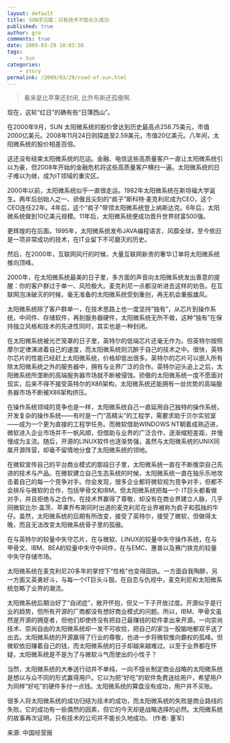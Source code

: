 ```yaml
---
layout: default
title: SUN浮沉路：只有技术不能长久成功
published: true
author: gro
comments: true
date: 2009-03-29 10:03:58
tags:
    - Sun
categories:
    - story
permalink: /2009/03/29/road-of-sun.html
---
```

> 看来是比苹果还封闭, 比乔布斯还孤傲啊.

现在，这轮“红日”的确有些“日薄西山”。 

在2000年9月，SUN 太阳微系统的股价曾达到历史最高点258.75美元，市值2000亿美元。2008年11月24日则探底至2.59美元，市值20亿美元。八年间，太阳微系统的股价相差百倍。 

这还没有结束太阳微系统的厄运。金融、电信这些高质量客户一直让太阳微系统引以为豪，但2008年开始的金融危机将这些高质量客户横扫一遍。太阳微系统的日子难以为继，成为IT领域的重灾区。 



2000年以前，太阳微系统似乎一直很走运。1982年太阳微系统在斯坦福大学诞生。两年后创始人之一、骄傲且尖刻的“疯子”斯科特·麦克利尼成为CEO，这个CEO连任22年。4年后，这个“疯子”带领太阳微系统登上纳斯达克。6年后，太阳微系统做到10亿美元规模。11年后，太阳微系统便成功晋升世界财富500强。 

更辉煌的在后面。1995年，太阳微系统发布JAVA编程语言，风靡全球，至今依旧是一项非常成功的技术，在IT业留下不可磨灭的历史。 

然后，在2000年，互联网风行的时候，大量互联网新贵的奢华订单将太阳微系统推向顶峰。 

2000年，在太阳微系统最美的日子里，多方面的声音向太阳微系统发出善意的提醒：你的客户群过于单一、风险极大。麦克利尼一点都没听进去这样的劝告。在互联网泡沫破灭的时候，毫无准备的太阳微系统受到重创，再无机会重振雄风。 

太阳微系统除了客户群单一，在技术思路上也一度坚持“独有”，从芯片到操作系统，中间件、存储软件，再到服务器硬件，太阳微系统无所不做，这种“独有”在保持独立风格和技术的先进性同时，其实也是一种封闭。 

在太阳微系统被光芒笼罩的日子里，英特尔的低端芯片还毫无作为。但英特尔按照摩尔定律演进着自己的速度，而太阳微系统则沉醉于自己的技术之中。很快，英特尔芯片的性能已经赶上太阳微系统，价格却低出很多。英特尔的芯片可以嵌入所有除太阳微系统之外的服务器中，拥有与业界广泛的合作。英特尔迎头追上之后，太阳微系统所垄断的高端服务器市场就不断被侵蚀。骄傲的太阳微系统一度不愿面对现实，后来不得不接受英特尔的X86架构，太阳微系统还能拥有一丝优势的高端服务器市场不断被X86架构挤压。 

在操作系统领域的竞争也是一样，太阳微系统自己一直延用自己独特的操作系统，开发复杂的操作系统——有时是一门“高精尖”的工程学，需要求助于贝尔实验室——成为一个更为直接的工程学任务。而微软借助WINDOWS NT朝着成熟迈进，微软进入企业市场并不一帆风顺，但借助与业界的广泛合作，逐渐缩短差距，并慢慢成为主流。随后，开源的LINUX软件也逐渐势强，虽然与太阳微系统的UNIX同属开源阵营，却毫不留情地分食了太阳微系统的领地。 

在微软宣传自己的平台商业模式的那段日子里，太阳微系统一直在不断推崇自己先进的技术与产品。在微软建立自己生态系统的时候，太阳微系统一直在独乐乐地攻击着自己的每一个竞争对手。你会发现，很多企业都将微软视为竞争对手，但都不会排斥与微软的合作，包括甲骨文和IBM。但太阳微系统把每一个 IT巨头都看做对手，并且拒绝与之合作。在技术界赢得了尊敬，却没有在商业界建立人脉，几乎同微软比尔·盖茨、苹果乔布斯同时出道的麦克利尼在业界被称为疯子和孤独的牛仔。虽然，太阳微系统的后期有所改变，接受了英特尔，接受了微软，但做得太晚，而且无法改变太阳微系统骨子里的孤傲。 

在与英特尔的较量中失守芯片，在与微软、LINUX的较量中失守操作系统，在与甲骨文、IBM、BEA的较量中失守中间件，在与EMC、惠普以及赛门铁克的较量中失守存储市场。 

太阳微系统在麦克利尼20多年的掌控下“性格”也变得固执。一方面自我陶醉，另一方面又英勇好斗，与每一个IT巨头斗狠。在自恋与仇视中，麦克利尼和太阳微系统忽略了业界的潮流。 

太阳微系统后期治好了“自闭症”，敞开怀抱，但又一下子开放过度。开源似乎是行业的趋势，但所有开源的厂商都没有想好商业模式的问题。所以，IBM、甲骨文虽然是开源的拥趸者，但他们却使终没有把自己最赚钱的软件拿出来开源。一向崇尚技术、崇尚自由的太阳微系统却一发不可收拾，把自己的家当一股脑地都双手送了出去。太阳微系统的开源赢得了行业的尊敬，也进一步将微软推向霸权的孤峰。但微软依旧赚着自己的钱，而太阳微系统的日子却越来越难过。以至于业界都在怀疑，太阳微系统是不是为了与微软斗气而使出的小性子？ 

当然，太阳微系统的大奉送行动并不单纯，一向不擅长制定商业战略的太阳微系统是想以与众不同的形式赢得用户。它以为把“好吃”的软件免费送给用户，希望用户为同样“好吃”的硬件多付一点钱。太阳微系统的算盘没有成功，用户并不买账。 

很多人将太阳微系统的成功归结为技术的成功，而太阳微系统的失败是商业路线的失败。它的成功有一些偶然的因素，但它的今天却是战略选择的必然。太阳微系统的故事再次证明，只有技术的公司并不能长久地成功。 (作者: 董军)

来源: 中国经营报